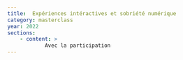 ```yaml
---
title:  Expériences intéractives et sobriété numérique
category: masterclass
year: 2022
sections:
    - content: >
            Avec la participation
---
```


